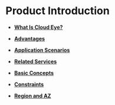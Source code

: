 # Product Introduction<a name="EN-US_TOPIC_0084572301"></a>

-   **[What Is Cloud Eye?](what-is-cloud-eye.md)**  

-   **[Advantages](advantages.md)**  

-   **[Application Scenarios](application-scenarios.md)**  

-   **[Related Services](related-services.md)**  

-   **[Basic Concepts](basic-concepts.md)**  

-   **[Constraints](constraints.md)**  

-   **[Region and AZ](region-and-az.md)**  


